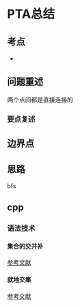 # PTA总结
## 考点
+ 


## 问题重述
<!-- 找极大连通子图 -->
两个点间都是直接连接的


### 要点复述

## 边界点

## 思路
bfs

## cpp

### 语法技术

#### 集合的交并补
[参考文献](https://blog.csdn.net/qq_39685968/article/details/104558639)

#### 就地交集
[参考文献](https://stackoverflow.com/questions/1773526/in-place-c-set-intersection)
